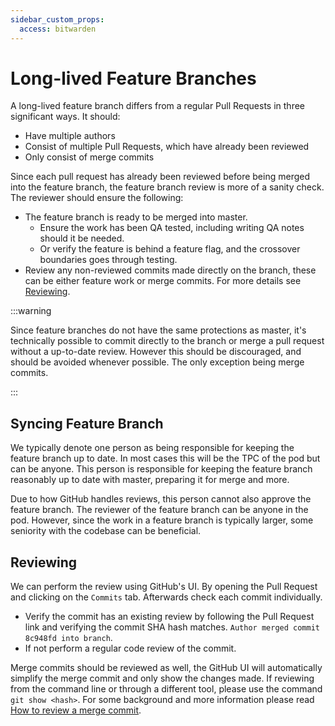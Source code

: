 ```yaml
---
sidebar_custom_props:
  access: bitwarden
---
```


# Long-lived Feature Branches

A long-lived feature branch differs from a regular Pull Requests in three significant ways. It
should:

- Have multiple authors
- Consist of multiple Pull Requests, which have already been reviewed
- Only consist of merge commits

Since each pull request has already been reviewed before being merged into the feature branch, the
feature branch review is more of a sanity check. The reviewer should ensure the following:

- The feature branch is ready to be merged into master.
  - Ensure the work has been QA tested, including writing QA notes should it be needed.
  - Or verify the feature is behind a feature flag, and the crossover boundaries goes through
    testing.
- Review any non-reviewed commits made directly on the branch, these can be either feature work or
  merge commits. For more details see [Reviewing](#reviewing).

:::warning

Since feature branches do not have the same protections as master, it's technically possible to
commit directly to the branch or merge a pull request without a up-to-date review. However this
should be discouraged, and should be avoided whenever possible. The only exception being merge
commits.

:::

## Syncing Feature Branch

We typically denote one person as being responsible for keeping the feature branch up to
date.<bitwarden> In most cases this will be the TPC of the pod but can be anyone.</bitwarden> This
person is responsible for keeping the feature branch reasonably up to date with master, preparing it
for merge and more.

Due to how GitHub handles reviews, this person cannot also approve the feature branch. The reviewer
of the feature branch can be anyone in the pod. However, since the work in a feature branch is
typically larger, some seniority with the codebase can be beneficial.

## Reviewing

We can perform the review using GitHub's UI. By opening the Pull Request and clicking on the
`Commits` tab. Afterwards check each commit individually.

- Verify the commit has an existing review by following the Pull Request link and verifying the
  commit SHA hash matches. `Author merged commit 8c948fd into branch`.
- If not perform a regular code review of the commit.

Merge commits should be reviewed as well, the GitHub UI will automatically simplify the merge commit
and only show the changes made. If reviewing from the command line or through a different tool,
please use the command `git show <hash>`. For some background and more information please read
[How to review a merge commit](https://haacked.com/archive/2014/02/21/reviewing-merge-commits/).
